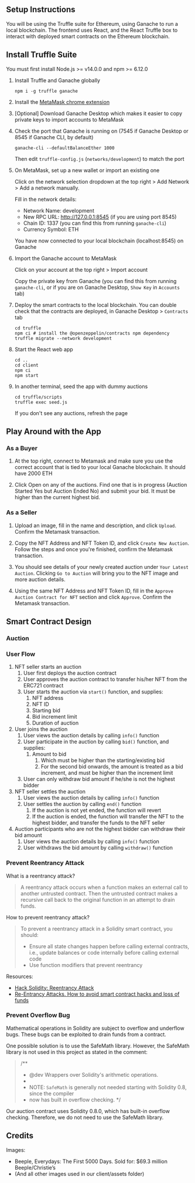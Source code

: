 ## Setup Instructions

You will be using the Truffle suite for Ethereum, using Ganache to run a local blockchain. The frontend uses React, and the React Truffle box to interact with deployed smart contracts on the Ethereum blockchain.

## Install Truffle Suite
You must first install Node.js >= v14.0.0 and npm >= 6.12.0

1. Install Truffle and Ganache globally

   `npm i -g truffle ganache`

2. Install the [MetaMask chrome extension](https://metamask.io/download/)

3. [Optional] Download Ganache Desktop which makes it easier to copy private keys to import accounts to MetaMask
   
4. Check the port that Ganache is running on (7545 if Ganache Desktop or 8545 if Ganache CLI, by default)
   
   ```
   ganache-cli --defaultBalanceEther 1000
   ```

   Then edit `truffle-config.js` (`networks/development`) to match the port

5. On MetaMask, set up a new wallet or import an existing one
   
   Click on the network selection dropdown at the top right > Add Network > Add a network manually.

   Fill in the network details:

   - Network Name: development
   - New RPC URL: http://127.0.0.1:8545 (if you are using port 8545)
   - Chain ID: 1337 (you can find this from running `ganache-cli`)
   - Currency Symbol: ETH
      
   You have now connected to your local blockchain (localhost:8545) on Ganache
   
1. Import the Ganache account to MetaMask
   
   Click on your account at the top right > Import account
   
   Copy the private key from Ganache (you can find this from running `ganache-cli`, or if you are on Ganache Desktop, `Show Key` in `Accounts` tab)

2. Deploy the smart contracts to the local blockchain. You can double check that the contracts are deployed, in Ganache Desktop > `Contracts` tab
   ```
   cd truffle
   npm ci # install the @openzeppelin/contracts npm dependency
   truffle migrate --network development
   ```

3. Start the React web app
   ```
   cd ..
   cd client
   npm ci
   npm start
   ```

4. In another terminal, seed the app with dummy auctions
   ```
   cd truffle/scripts
   truffle exec seed.js
   ```

   If you don't see any auctions, refresh the page

## Play Around with the App
### As a Buyer
1. At the top right, connect to Metamask and make sure you use the correct account that is tied to your local Ganache blockchain. It should have 2000 ETH

2. Click Open on any of the auctions. Find one that is in progress (Auction Started Yes but Auction Ended No) and submit your bid. It must be higher than the current highest bid.

### As a Seller
1. Upload an image, fill in the name and description, and click `Upload`. Confirm the Metamask transaction.

2. Copy the NFT Address and NFT Token ID, and click `Create New Auction`. Follow the steps and once you're finished, confirm the Metamask transaction.

3. You should see details of your newly created auction under `Your Latest Auction`. Clicking `Go to Auction` will bring you to the NFT image and more auction details.

4. Using the same NFT Address and NFT Token ID, fill in the `Approve Auction Contract for NFT` section and click `Approve`. Confirm the Metamask transaction.

## Smart Contract Design

### Auction

### User Flow

1. NFT seller starts an auction
   1. User first deploys the auction contract
   2. User approves the auction contract to transfer his/her NFT from the ERC721 contract
   3. User starts the auction via `start()` function, and supplies:
      1. NFT address
      2. NFT ID
      3. Starting bid
      4. Bid increment limit
      5. Duration of auction
2. User joins the auction
   1. User views the auction details by calling `info()` function
   2. User participate in the auction by calling `bid()` function, and supplies:
      1. Amount to bid
         1. Which must be higher than the starting/existing bid
         2. For the second bid onwards, the amount is treated as a bid increment, and must be higher than the increment limit
   3. User can only withdraw bid amount if he/she is not the highest bidder
3. NFT seller settles the auction
   1. User views the auction details by calling `info()` function
   2. User settles the auction by calling `end()` function
      1. If the auction is not yet ended, the function will revert
      2. If the auction is ended, the function will transfer the NFT to the highest bidder, and transfer the funds to the NFT seller
4. Auction participants who are not the highest bidder can withdraw their bid amount
   1. User views the auction details by calling `info()` function
   2. User withdraws the bid amount by calling `withdraw()` function

### Prevent Reentrancy Attack

What is a reentrancy attack?

> A reentrancy attack occurs when a function makes an external call to another untrusted contract.
> Then the untrusted contract makes a recursive call back to the original function in an attempt to drain funds.

How to prevent reentrancy attack?

> To prevent a reentrancy attack in a Solidity smart contract, you should:
>
> - Ensure all state changes happen before calling external contracts, i.e., update balances or code internally before calling external code
> - Use function modifiers that prevent reentrancy

Resources:

- [Hack Solidity: Reentrancy Attack](https://hackernoon.com/hack-solidity-reentrancy-attack)
- [Re-Entrancy Attacks. How to avoid smart contract hacks and loss of funds](https://www.youtube.com/watch?v=6bQvKCKrATM)

### Prevent Overflow Bug

Mathematical operations in Solidity are subject to overflow and underflow bugs. These bugs can be exploited to drain funds from a contract.

One possible solution is to use the SafeMath library. However, the SafeMath library is not used in this project as stated in the comment:

> /\*\*
>
> - @dev Wrappers over Solidity's arithmetic operations.
> -
> - NOTE: `SafeMath` is generally not needed starting with Solidity 0.8, since the compiler
> - now has built in overflow checking.
>   \*/

Our auction contract uses Solidity 0.8.0, which has built-in overflow checking. Therefore, we do not need to use the SafeMath library.

## Credits

Images:

- Beeple, Everydays: The First 5000 Days. Sold for: $69.3 million Beeple/Christie’s
- (And all other images used in our client/assets folder)

